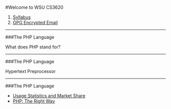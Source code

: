 #Welcome to WSU CS3620

1. [Syllabus](https://weber.instructure.com/courses/439313/assignments/syllabus)
2. [GPG Encrypted Email](http://openpgp.org/software/)

---

###The PHP Language

What does PHP stand for?

---

###The PHP Language

Hypertext Preprocessor

---

###The PHP Language

* [Usage Statistics and Market Share](https://w3techs.com/technologies/overview/programming_language/all)
* [PHP: The Right Way](http://www.phptherightway.com)